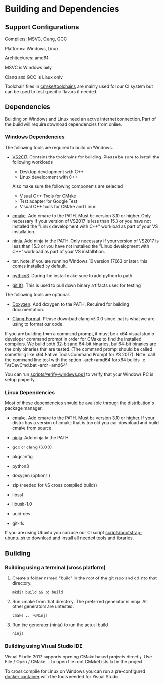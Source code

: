 # Building and Dependencies

## Support Configurations

Compilers: MSVC, Clang, GCC

Platforms: Windows, Linux

Architectures: amd64

MSVC is Windows only

Clang and GCC is Linux only

Toolchain files in [cmake/toolchains](cmake/toolchains) are mainly used for our
CI system but can be used to test specific flavors if needed.

## Dependencies

Building on Windows and Linux need an active internet connection. Part of the
build will require download dependencies from online.

### Windows Dependencies

The following tools are required to build on Windows.

* [VS2017](https://visualstudio.microsoft.com/vs/). Contains the toolchains
  for building. Please be sure to install the following workloads
  * Desktop development with C++
  * Linux development with C++

  Also make sure the following components are selected
  * Visual C++ Tools for CMake
  * Test adapter for Google Test
  * Visual C++ tools for CMake and Linux

* [cmake](https://cmake.org/download/). Add cmake to the PATH. Must be
  version 3.10 or higher. Only necessary if your version of VS2017 is less than
  15.3 or you have not installed the "Linux development with C++" workload as
  part of your VS installation.

* [ninja](https://github.com/ninja-build/ninja/releases). Add ninja to the
  PATH. Only necessary if your version of VS2017 is less than 15.3 or you have
  not installed the "Linux development with C++" workload as part of your VS
  installation.

* [tar](http://gnuwin32.sourceforge.net/packages/gtar.htm). Note, if you are
  running Windows 10 version 17063 or later, this comes installed by default.

* [python3](https://www.python.org/getit/). During the install make sure to add
  python to path

* [git lfs](https://git-lfs.github.com/). This is used to pull down binary
  artifacts used for testing.

The following tools are optional.

* [Doxygen](http://www.doxygen.nl/download.html). Add doxygen to the PATH.
  Required for building documentation.

* [Clang-Format](http://releases.llvm.org/download.html). Please download clang
  v6.0.0 since that is what we are using to format our code.

If you are building from a command prompt, it must be a x64 visual studio
developer command prompt in order for CMake to find the installed compilers.
We build both 32-bit and 64-bit binaries, but 64-bit binaries are the only
binaries that are tested. (The command prompt should be called something like
x64 Native Tools Command Prompt for VS 2017). Note: call the command line tool
with the option -arch=amd64 for x64 builds i.e 'VsDevCmd.bat -arch=amd64'

You can run [scripts/verify-windows.ps1](scripts/verify-windows.ps1) to
verify that your Windows PC is setup properly.

### Linux Dependencies

Most of these dependencies should be avaiable through the distribution's
package manager.

* [cmake](https://cmake.org/download/). Add cmake to the PATH. Must be
  version 3.10 or higher. If your distro has a version of cmake that is too old
  you can download and build cmake from source.

* [ninja](https://github.com/ninja-build/ninja/releases). Add ninja to the
  PATH.

* gcc or clang (6.0.0)

* pkgconfig

* python3

* doxygen (optional)

* zip (needed for VS cross compiled builds)

* libssl

* libusb-1.0

* uuid-dev

* git-lfs

If you are using Ubuntu you can use our CI script
[scripts/bootstrap-ubuntu.sh](scripts/bootstrap-ubuntu.sh) to download and
install all needed tools and libraries.

## Building

### Building using a terminal (cross platform)

1. Create a folder named "build" in the root of the git repo and cd into that
    directory.

    ```shell
    mkdir build && cd build
    ```

2. Run cmake from that directory. The preferred generator is ninja. All other
    generators are untested.

    ```shell
    cmake .. -GNinja
    ```

3. Run the generator (ninja) to run the actual build

    ```shell
    ninja
    ```

### Building using Visual Studio IDE

Visual Studio 2017 supports opening CMake based projects directly.
Use File / Open / CMake ... to open the root CMakeLists.txt in the project.

To cross compile for Linux on Windows you can run a pre-configured
[docker container](../docker/DOCKER.md) with the tools needed for Visual
Studio.
